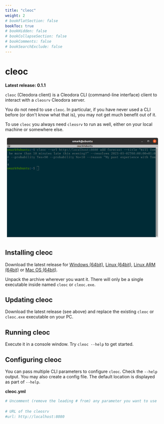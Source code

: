 ```yaml
---
title: "cleoc"
weight: 2
# bookFlatSection: false
bookToc: true
# bookHidden: false
# bookCollapseSection: false
# bookComments: false
# bookSearchExclude: false
---
```


# cleoc

**Latest release: 0.1.1**

`cleoc` (Cleodora client) is a Cleodora CLI (command-line interface) client to
interact with a `cleosrv` Cleodora server.

You do not need to use `cleoc`. In particular, if you have never used a CLI
before (or don't know what that is), you may not get much benefit out of it.

To use `cleoc` you always need `cleosrv` to run as well, either on your local
machine or somewhere else.

![cleoc console](/cleoc_console.png "cleoc console")


## Installing cleoc

Download the latest release for
[Windows (64bit)](https://github.com/cleodora-forecasting/cleodora/releases/download/v0.1.1/cleoc_0.1.1_windows_amd64.zip),
[Linux (64bit)](https://github.com/cleodora-forecasting/cleodora/releases/download/v0.1.1/cleoc_0.1.1_linux_amd64.tar.gz),
[Linux ARM (64bit)](https://github.com/cleodora-forecasting/cleodora/releases/download/v0.1.1/cleoc_0.1.1_linux_arm64.tar.gz) or
[Mac OS (64bit)](https://github.com/cleodora-forecasting/cleodora/releases/download/v0.1.1/cleoc_0.1.1_darwin_amd64.tar.gz).

Unpack the archive wherever you want it. There will only be a single executable
inside named `cleoc` or `cleoc.exe`.


## Updating cleoc

Download the latest release (see above) and replace the existing `cleoc` or
`cleoc.exe` executable on your PC.


## Running cleoc

Execute it in a console window. Try `cleoc --help` to get started.


## Configuring cleoc

You can pass multiple CLI parameters to configure `cleoc`. Check the `--help`
output. You may also create a config file. The default location is displayed as
part of `--help`.

**cleoc.yml**

```yaml
# Uncomment (remove the leading # from) any parameter you want to use

# URL of the cleosrv
#url: http://localhost:8080
```
